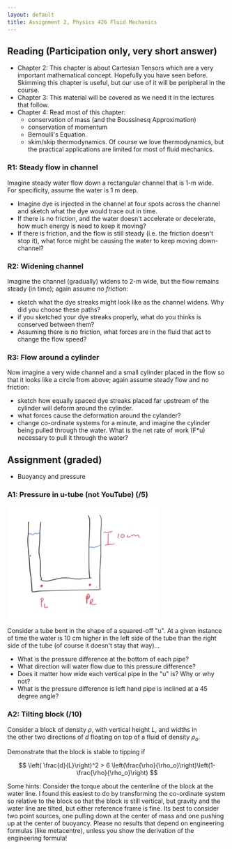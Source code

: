 ```yaml
---
layout: default
title: Assignment 2, Physics 426 Fluid Mechanics
---
```


## Reading (Participation only, very short answer)

- Chapter 2: This chapter is about Cartesian Tensors which are a very
important mathematical concept.  Hopefully you have seen before.  Skimming this chapter is useful, but our use of it will be peripheral in the course.
- Chapter 3: This material will be covered as we need it in the lectures
that follow.  
- Chapter 4: Read most of this chapter:
  - conservation of mass (and the Boussinesq Approximation)
  - conservation of momentum
  - Bernoulli's Equation.  
  - skim/skip thermodynamics.  Of course we love thermodynamics, but the
  practical applications are limited for most of fluid mechanics.  


### R1:  Steady flow in channel

Imagine steady water flow down a rectangular channel that is 1-m wide.  
For specificity, assume the water is 1 m deep.
  - Imagine dye is injected in the channel at four spots across the channel
  and sketch what the dye would trace out in time.  
  - If there is no friction, and the water doesn't accelerate or decelerate,
  how much energy is need to keep it moving?  
  - If there is friction, and the flow is still steady (i.e. the friction doesn't stop it), what force might be causing the water to keep moving down-
  channel?  

### R2: Widening channel

Imagine the channel (gradually) widens to 2-m wide, but the flow remains
steady (in time); again assume *no friction*:
  - sketch what the dye streaks might look like as the channel widens.  Why did
  you choose these paths?
  - if you sketched your dye streaks properly, what do you thinks is conserved
  between them?  
  - Assuming there is no friction, what forces are in the fluid that act to
  change the flow speed?

### R3:  Flow around a cylinder

Now imagine a very wide channel and a small cylinder placed in the flow so
that it looks like a circle from above; again assume steady flow and no
friction:
  - sketch how equally spaced dye streaks placed far upstream of the
  cylinder will deform around the cylinder.
  - what forces cause the deformation around the cylander?  
  - change co-ordinate systems for a minute, and imagine the cylinder
  being pulled through the water.  What is the net rate of work (F*u)
  necessary to pull it through the water?  


## Assignment (graded)

 - Buoyancy and pressure

### A1: Pressure in u-tube (not YouTube) (/5)

![U-Tube](../figs/Assignment2UTube.png)

Consider a tube bent in the shape of a squared-off "u".  At a given instance of time the water is 10 cm higher in the left side of the tube than the right side of the tube (of course it doesn't stay that way)...

 - What is the pressure difference at the bottom of each pipe?
 - What direction will water flow due to this pressure difference?
 - Does it matter how wide each vertical pipe in the "u" is?  Why or why not?
 - What is the pressure difference is left hand pipe is inclined at a 45 degree
   angle?  

### A2: Tilting block (/10)

Consider a block of density $\rho$, with vertical height $L$, and widths in  
the other two directions of $d$ floating on top of a fluid of density $\rho_o$.

Demonstrate that the
block is stable to tipping if

$$ \left( \frac{d}{L}\right)^2 > 6 \left(\frac{\rho}{\rho_o}\right)\left(1-\frac{\rho}{\rho_o}\right) $$

Some hints: Consider the torque about the centerline of the block at the water line.  I found this easiest to do by transforming the co-ordinate system so relative to the block so that the block is still vertical, but gravity and the water line are tilted, but either reference frame is fine.  Its best to consider two point sources, one pulling down at the center of mass and one pushing up at the center of buoyancy.  Please no results that depend on engineering formulas (like metacentre), unless you show the derivation of the engineering formula!
